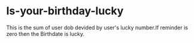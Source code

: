 # Is-your-birthday-lucky
This is the sum of user dob devided by user's lucky number.If reminder is zero then the Birthdate is lucky.
